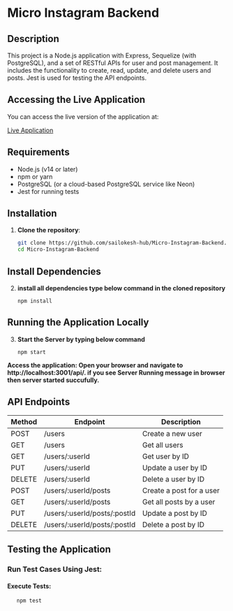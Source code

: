# Micro Instagram Backend

## Description
This project is a Node.js application with Express, Sequelize (with PostgreSQL), and a set of RESTful APIs for user and post management. It includes the functionality to create, read, update, and delete users and posts. Jest is used for testing the API endpoints.

## Accessing the Live Application

You can access the live version of the application at:

[Live Application](https://micro-instagram-backend-git-main-sailokesh-hubs-projects.vercel.app/api)


## Requirements
- Node.js (v14 or later)
- npm or yarn
- PostgreSQL (or a cloud-based PostgreSQL service like Neon)
- Jest for running tests

## Installation

1. **Clone the repository**:
   ```bash
   git clone https://github.com/sailokesh-hub/Micro-Instagram-Backend.git
   cd Micro-Instagram-Backend

## Install Dependencies
2. **install all dependencies type below command in the cloned repository**

       npm install

## Running the Application Locally

3. **Start the Server by typing below command**

       npm start
   
 **Access the application: Open your browser and navigate to http://localhost:3001/api/. if you see Server Running message in browser then server started succufully.**

## API Endpoints

| Method | Endpoint                         | Description                  |
|--------|----------------------------------|------------------------------|
| POST   | /users                           | Create a new user            |
| GET    | /users                           | Get all users                |
| GET    | /users/:userId                   | Get user by ID               |
| PUT    | /users/:userId                   | Update a user by ID          |
| DELETE | /users/:userId                   | Delete a user by ID          |
| POST   | /users/:userId/posts             | Create a post for a user     |
| GET    | /users/:userId/posts             | Get all posts by a user      |
| PUT    | /users/:userId/posts/:postId     | Update a post by ID          |
| DELETE | /users/:userId/posts/:postId     | Delete a post by ID          |

## Testing the Application

### Run Test Cases Using Jest:

#### Execute Tests:

       npm test

